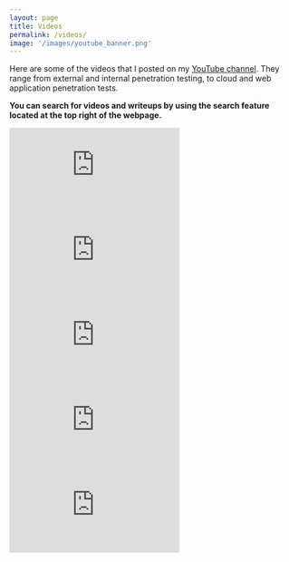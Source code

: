 ```yaml
---
layout: page
title: Videos 
permalink: /videos/
image: '/images/youtube_banner.png'
---
```


Here are some of the videos that I posted on my <a href="https://www.youtube.com/channel/UCSumP9z5Rzquqih-jpusTOQ">YouTube channel</a>. They range from external and internal penetration testing, to cloud and web application penetration tests. 

**You can search for videos and writeups by using the search feature located at the top right of the webpage.**

<iframe src="https://www.youtube.com/embed?listType=playlist&list=UULFSumP9z5Rzquqih-jpusTOQ&index=1" frameborder="0" allowfullscreen></iframe><br>
<div style="float:left;width:auto;margin-right:14px;"><iframe src="https://www.youtube.com/embed?listType=playlist&list=UULFSumP9z5Rzquqih-jpusTOQ&index=2" frameborder="0" allowfullscreen></iframe></div>
<div style="float:left;width:auto;"><iframe src="https://www.youtube.com/embed?listType=playlist&list=UULFSumP9z5Rzquqih-jpusTOQ&index=3" frameborder="0" allowfullscreen></iframe><br></div>
<iframe src="https://www.youtube.com/embed?listType=playlist&list=UULFSumP9z5Rzquqih-jpusTOQ&index=4" frameborder="0" allowfullscreen></iframe><br>
<iframe src="https://www.youtube.com/embed?listType=playlist&list=UULFSumP9z5Rzquqih-jpusTOQ&index=5" frameborder="0" allowfullscreen></iframe>
